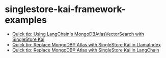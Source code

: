 # singlestore-kai-framework-examples

- [Quick tip: Using LangChain's MongoDBAtlasVectorSearch with SingleStore Kai](https://medium.com/@VeryFatBoy/quick-tip-using-langchains-mongodbatlasvectorsearch-with-singlestore-kai-ba6179c084ae)
- [Quick tip: Replace MongoDB® Atlas with SingleStore Kai in LlamaIndex](https://medium.com/@VeryFatBoy/quick-tip-replace-mongodb-atlas-with-singlestore-kai-in-llamaindex-5dc6b51b218f)
- [Quick tip: Replace MongoDB® Atlas with SingleStore Kai in LangChain](https://medium.com/@VeryFatBoy/quick-tip-replace-mongodb-atlas-with-singlestore-kai-in-langchain-1b5c0ca919d5)
